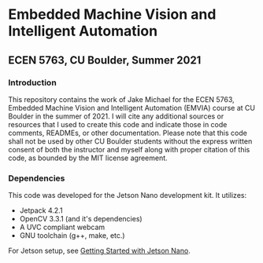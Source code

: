 # Embedded Machine Vision and Intelligent Automation
## ECEN 5763, CU Boulder, Summer 2021

### Introduction
This repository contains the work of Jake Michael for the ECEN 5763, Embedded Machine Vision and Intelligent Automation (EMVIA) course at CU Boulder in the summer of 2021. I will cite any additional sources or resources that I used to create this code and indicate those in code comments, READMEs, or other documentation. Please note that this code shall not be used by other CU Boulder students without the express written consent of both the instructor and myself along with proper citation of this code, as bounded by the MIT license agreement. 

### Dependencies
This code was developed for the Jetson Nano development kit. It utilizes:
- Jetpack 4.2.1
- OpenCV 3.3.1 (and it's dependencies)
- A UVC compliant webcam
- GNU toolchain (g++, make, etc.)

For Jetson setup, see [Getting Started with Jetson Nano](https://developer.nvidia.com/embedded/learn/get-started-jetson-nano-devkit#intro).

